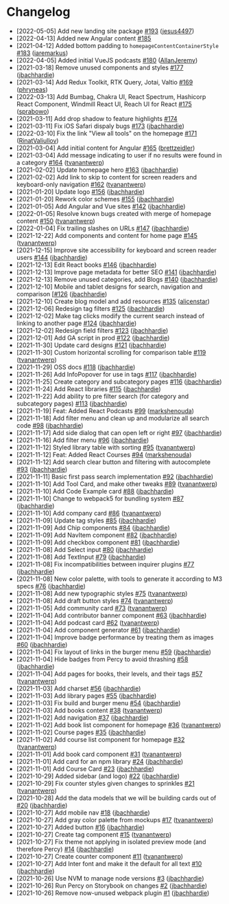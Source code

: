 # Changelog
- [2022-05-05] Add new landing site package
  [\#193](https://github.com/thisdot/framework.dev/pull/193)
  ([jesus4497](https://github.com/jesus4497))
- [2022-04-13] Added new Angular content
  [\#185](https://github.com/thisdot/framework.dev/pull/185)
- [2021-04-12] Added bottom padding to `homepageContentContainerStyle`
  [\#183](https://github.com/thisdot/framework.dev/pull/183)
  ([iaremarkus](https://github.com/iaremarkus))
- [2022-04-05] Added initial VueJS podcasts
  [\#180](https://github.com/thisdot/framework.dev/pull/180)
  ([AllanJeremy](https://github.com/AllanJeremy))
- [2021-03-18] Remove unused components and styles
  [\#177](https://github.com/thisdot/framework.dev/pull/177)
  ([jbachhardie](https://github.com/jbachhardie))
- [2021-03-14] Add Redux Toolkit, RTK Query, Jotai, Valtio
  [\#169](https://github.com/thisdot/framework.dev/pull/169)
  ([phryneas](https://github.com/phryneas))
- [2022-03-13] Add Bumbag, Chakra UI, React Spectrum, Hashicorp React Component,
  Windmill React UI, Reach UI for React
  [\#175](https://github.com/thisdot/framework.dev/pull/175)
  ([sprabowo](https://github.com/sprabowo))
- [2021-03-11] Add drop shadow to feature highlights
  [\#174](https://github.com/thisdot/framework.dev/pull/174)
- [2021-03-11] Fix iOS Safari dispaly bugs
  [\#173](https://github.com/thisdot/framework.dev/pull/173)
  ([jbachhardie](https://github.com/jbachhardie))
- [2022-03-10] Fix the link "View all tools" on the homepage
  [\#171](https://github.com/thisdot/framework.dev/pull/171)
  ([RinatValiullov](https://github.com/RinatValiullov))
- [2021-03-04] Add initial content for Angular
  [\#165](https://github.com/thisdot/framework.dev/pull/165)
  ([brettzeidler](https://github.com/brettzeidler))
- [2021-03-04] Add message indicating to user if no results were found in a
  category [\#164](https://github.com/thisdot/framework.dev/pull/164)
  ([tvanantwerp](https://github.com/tvanantwerp))
- [2021-02-02] Update homepage hero
  [\#163](https://github.com/thisdot/framework.dev/pull/163)
  ([jbachhardie](https://github.com/jbachhardie))
- [2021-02-02] Add link to skip to content for screen readers and keyboard-only
  navigation [\#162](https://github.com/thisdot/framework.dev/pull/162)
  ([tvanantwerp](https://github.com/tvanantwerp))
- [2021-01-20] Update logo
  [\#156](https://github.com/thisdot/framework.dev/pull/156)
  ([jbachhardie](https://github.com/jbachhardie))
- [2021-01-20] Rework color schemes
  [\#155](https://github.com/thisdot/framework.dev/pull/155)
  ([jbachhardie](https://github.com/jbachhardie))
- [2021-01-05] Add Angular and Vue sites
  [\#142](https://github.com/thisdot/framework.dev/pull/142)
  ([jbachhardie](https://github.com/jbachhardie))
- [2022-01-05] Resolve known bugs created with merge of homepage content
  [\#150](https://github.com/thisdot/framework.dev/pull/150)
  ([tvanantwerp](https://github.com/tvanantwerp))
- [2022-01-04] Fix trailing slashes on URLs
  [\#147](https://github.com/thisdot/framework.dev/pull/147)
  ([jbachhardie](https://github.com/jbachhardie))
- [2021-12-22] Add components and content for home page
  [\#145](https://github.com/thisdot/framework.dev/pull/145)
  ([tvanantwerp](https://github.com/tvanantwerp))
- [2021-12-15] Improve site accessibility for keyboard and screen reader users
  [\#144](https://github.com/thisdot/framework.dev/pull/144)
  ([jbachhardie](https://github.com/jbachhardie))
- [2021-12-13] Edit React books
  [\#146](https://github.com/thisdot/framework.dev/pull/146)
  ([jbachhardie](https://github.com/jbachhardie))
- [2021-12-13] Improve page metadata for better SEO
  [\#141](https://github.com/thisdot/framework.dev/pull/141)
  ([jbachhardie](https://github.com/jbachhardie))
- [2021-12-13] Remove unused categories, add Blogs
  [\#140](https://github.com/thisdot/framework.dev/pull/135)
  ([jbachhardie](https://github.com/jbachhardie))
- [2021-12-10] Mobile and tablet designs for search, navigation and comparison
  [\[#126](https://github.com/thisdot/framework.dev/issues/126)
  ([jbachhardie](https://github.com/jbachhardie))
- [2021-12-10] Create blog model and add resources
  [\#135](https://github.com/thisdot/framework.dev/pull/135)
  ([alicenstar](https://github.com/alicenstar))
- [2021-12-06] Redesign tag filters
  [\#125](https://github.com/thisdot/framework.dev/pull/125)
  ([jbachhardie](https://github.com/jbachhardie))
- [2021-12-02] Make tag clicks modify the current search instead of linking to
  another page [\#124](https://github.com/thisdot/framework.dev/pull/124)
  ([jbachhardie](https://github.com/jbachhardie))
- [2021-12-02] Redesign field filters
  [\#123](https://github.com/thisdot/framework.dev/pull/123)
  ([jbachhardie](https://github.com/jbachhardie))
- [2021-12-01] Add GA script in prod
  [\#122](https://github.com/thisdot/framework.dev/pull/122)
  ([jbachhardie](https://github.com/jbachhardie))
- [2021-11-30] Update card designs
  [\#121](https://github.com/thisdot/framework.dev/pull/121)
  ([jbachhardie](https://github.com/jbachhardie))
- [2021-11-30] Custom horizontal scrolling for comparison table
  [\#119](https://github.com/thisdot/framework.dev/pull/119)
  ([tvanantwerp](https://github.com/tvanantwerp))
- [2021-11-29] OSS docs
  [\#118](https://github.com/thisdot/framework.dev/pull/118)
  ([jbachhardie](https://github.com/jbachhardie))
- [2021-11-26] Add InfoPopover for use in tags
  [\#117](https://github.com/thisdot/framework.dev/pull/117)
  ([jbachhardie](https://github.com/jbachhardie))
- [2021-11-25] Create category and subcategory pages
  [\#116](https://github.com/thisdot/framework.dev/pull/116)
  ([jbachhardie](https://github.com/jbachhardie))
- [2021-11-24] Add React libraries
  [\#115](https://github.com/thisdot/framework.dev/pull/115)
  ([jbachhardie](https://github.com/jbachhardie))
- [2021-11-22] Add ability to pre filter search \(for category and subcategory
  pages\) [\#113](https://github.com/thisdot/framework.dev/pull/113)
  ([jbachhardie](https://github.com/jbachhardie))
- [2021-11-19] Feat: Added React Podcasts
  [\#99](https://github.com/thisdot/framework.dev/pull/99)
  ([markshenouda](https://github.com/markshenouda))
- [2021-11-18] Add filter menu and clean up and modularize all search code
  [\#98](https://github.com/thisdot/framework.dev/pull/98)
  ([jbachhardie](https://github.com/jbachhardie))
- [2021-11-17] Add side dialog that can open left or right
  [\#97](https://github.com/thisdot/framework.dev/pull/97)
  ([jbachhardie](https://github.com/jbachhardie))
- [2021-11-16] Add filter menu
  [\#96](https://github.com/thisdot/framework.dev/pull/96)
  ([jbachhardie](https://github.com/jbachhardie))
- [2021-11-12] Styled library table with sorting
  [\#95](https://github.com/thisdot/framework.dev/pull/95)
  ([tvanantwerp](https://github.com/tvanantwerp))
- [2021-11-12] Feat: Added React Courses
  [\#94](https://github.com/thisdot/framework.dev/pull/94)
  ([markshenouda](https://github.com/markshenouda))
- [2021-11-12] Add search clear button and filtering with autocomplete
  [\#93](https://github.com/thisdot/framework.dev/pull/93)
  ([jbachhardie](https://github.com/jbachhardie))
- [2021-11-11] Basic first pass search implementation
  [\#92](https://github.com/thisdot/framework.dev/pull/92)
  ([jbachhardie](https://github.com/jbachhardie))
- [2021-11-10] Add Tool Card, and make other tweaks
  [\#89](https://github.com/thisdot/framework.dev/pull/89)
  ([tvanantwerp](https://github.com/tvanantwerp))
- [2021-11-10] Add Code Example card
  [\#88](https://github.com/thisdot/framework.dev/pull/88)
  ([jbachhardie](https://github.com/jbachhardie))
- [2021-11-10] Change to webpack5 for bundling system
  [\#87](https://github.com/thisdot/framework.dev/pull/87)
  ([jbachhardie](https://github.com/jbachhardie))
- [2021-11-10] Add company card
  [\#86](https://github.com/thisdot/framework.dev/pull/86)
  ([tvanantwerp](https://github.com/tvanantwerp))
- [2021-11-09] Update tag styles
  [\#85](https://github.com/thisdot/framework.dev/pull/85)
  ([jbachhardie](https://github.com/jbachhardie))
- [2021-11-09] Add Chip components
  [\#84](https://github.com/thisdot/framework.dev/pull/84)
  ([jbachhardie](https://github.com/jbachhardie))
- [2021-11-09] Add NavItem component
  [\#82](https://github.com/thisdot/framework.dev/pull/82)
  ([jbachhardie](https://github.com/jbachhardie))
- [2021-11-09] Add checkbox component
  [\#81](https://github.com/thisdot/framework.dev/pull/81)
  ([jbachhardie](https://github.com/jbachhardie))
- [2021-11-08] Add Select input
  [\#80](https://github.com/thisdot/framework.dev/pull/80)
  ([jbachhardie](https://github.com/jbachhardie))
- [2021-11-08] Add TextInput
  [\#79](https://github.com/thisdot/framework.dev/pull/79)
  ([jbachhardie](https://github.com/jbachhardie))
- [2021-11-08] Fix incompatibilities between inquirer plugins
  [\#77](https://github.com/thisdot/framework.dev/pull/77)
  ([jbachhardie](https://github.com/jbachhardie))
- [2021-11-08] New color palette, with tools to generate it according to M3
  specs [\#76](https://github.com/thisdot/framework.dev/pull/76)
  ([jbachhardie](https://github.com/jbachhardie))
- [2021-11-08] Add new typographic styles
  [\#75](https://github.com/thisdot/framework.dev/pull/75)
  ([tvanantwerp](https://github.com/tvanantwerp))
- [2021-11-08] Add draft button styles
  [\#74](https://github.com/thisdot/framework.dev/pull/74)
  ([tvanantwerp](https://github.com/tvanantwerp))
- [2021-11-05] Add community card
  [\#73](https://github.com/thisdot/framework.dev/pull/73)
  ([tvanantwerp](https://github.com/tvanantwerp))
- [2021-11-04] Add contributor banner component
  [\#63](https://github.com/thisdot/framework.dev/pull/63)
  ([jbachhardie](https://github.com/jbachhardie))
- [2021-11-04] Add podcast card
  [\#62](https://github.com/thisdot/framework.dev/pull/62)
  ([tvanantwerp](https://github.com/tvanantwerp))
- [2021-11-04] Add component generator
  [\#61](https://github.com/thisdot/framework.dev/pull/61)
  ([jbachhardie](https://github.com/jbachhardie))
- [2021-11-04] Improve badge performance by treating them as images
  [\#60](https://github.com/thisdot/framework.dev/pull/60)
  ([jbachhardie](https://github.com/jbachhardie))
- [2021-11-04] Fix layout of links in the burger menu
  [\#59](https://github.com/thisdot/framework.dev/pull/59)
  ([jbachhardie](https://github.com/jbachhardie))
- [2021-11-04] Hide badges from Percy to avoid thrashing
  [\#58](https://github.com/thisdot/framework.dev/pull/58)
  ([jbachhardie](https://github.com/jbachhardie))
- [2021-11-04] Add pages for books, their levels, and their tags
  [\#57](https://github.com/thisdot/framework.dev/pull/57)
  ([tvanantwerp](https://github.com/tvanantwerp))
- [2021-11-03] Add charset
  [\#56](https://github.com/thisdot/framework.dev/pull/56)
  ([jbachhardie](https://github.com/jbachhardie))
- [2021-11-03] Add library pages
  [\#55](https://github.com/thisdot/framework.dev/pull/55)
  ([jbachhardie](https://github.com/jbachhardie))
- [2021-11-03] Fix build and burger menu
  [\#54](https://github.com/thisdot/framework.dev/pull/54)
  ([jbachhardie](https://github.com/jbachhardie))
- [2021-11-03] Add books content
  [\#38](https://github.com/thisdot/framework.dev/pull/38)
  ([tvanantwerp](https://github.com/tvanantwerp))
- [2021-11-02] Add navigation
  [\#37](https://github.com/thisdot/framework.dev/pull/37)
  ([jbachhardie](https://github.com/jbachhardie))
- [2021-11-02] Add book list component for homepage
  [\#36](https://github.com/thisdot/framework.dev/pull/36)
  ([tvanantwerp](https://github.com/tvanantwerp))
- [2021-11-02] Course pages
  [\#35](https://github.com/thisdot/framework.dev/pull/35)
  ([jbachhardie](https://github.com/jbachhardie))
- [2021-11-02] Add course list component for homepage
  [\#32](https://github.com/thisdot/framework.dev/pull/32)
  ([tvanantwerp](https://github.com/tvanantwerp))
- [2021-11-01] Add book card component
  [\#31](https://github.com/thisdot/framework.dev/pull/31)
  ([tvanantwerp](https://github.com/tvanantwerp))
- [2021-11-01] Add card for an npm library
  [\#24](https://github.com/thisdot/framework.dev/pull/24)
  ([jbachhardie](https://github.com/jbachhardie))
- [2021-11-01] Add Course Card
  [\#23](https://github.com/thisdot/framework.dev/pull/23)
  ([jbachhardie](https://github.com/jbachhardie))
- [2021-10-29] Added sidebar \(and logo\)
  [\#22](https://github.com/thisdot/framework.dev/pull/22)
  ([jbachhardie](https://github.com/jbachhardie))
- [2021-10-29] Fix counter styles given changes to sprinkles
  [\#21](https://github.com/thisdot/framework.dev/pull/21)
  ([tvanantwerp](https://github.com/tvanantwerp))
- [2021-10-28] Add the data models that we will be building cards out of
  [\#20](https://github.com/thisdot/framework.dev/pull/20)
  ([jbachhardie](https://github.com/jbachhardie))
- [2021-10-27] Add mobile nav
  [\#18](https://github.com/thisdot/framework.dev/pull/18)
  ([jbachhardie](https://github.com/jbachhardie))
- [2021-10-27] Add gray color palette from mockups
  [\#17](https://github.com/thisdot/framework.dev/pull/17)
  ([tvanantwerp](https://github.com/tvanantwerp))
- [2021-10-27] Added button
  [\#16](https://github.com/thisdot/framework.dev/pull/16)
  ([jbachhardie](https://github.com/jbachhardie))
- [2021-10-27] Create tag component
  [\#15](https://github.com/thisdot/framework.dev/pull/15)
  ([tvanantwerp](https://github.com/tvanantwerp))
- [2021-10-27] Fix theme not applying in isolated preview mode \(and therefore
  Percy\) [\#14](https://github.com/thisdot/framework.dev/pull/14)
  ([jbachhardie](https://github.com/jbachhardie))
- [2021-10-27] Create counter component
  [\#11](https://github.com/thisdot/framework.dev/pull/11)
  ([tvanantwerp](https://github.com/tvanantwerp))
- [2021-10-27] Add Inter font and make it the default for all text
  [\#10](https://github.com/thisdot/framework.dev/pull/10)
  ([jbachhardie](https://github.com/jbachhardie))
- [2021-10-26] Use NVM to manage node versions
  [\#3](https://github.com/thisdot/framework.dev/pull/3)
  ([jbachhardie](https://github.com/jbachhardie))
- [2021-10-26] Run Percy on Storybook on changes
  [\#2](https://github.com/thisdot/framework.dev/pull/2)
  ([jbachhardie](https://github.com/jbachhardie))
- [2021-10-26] Remove now-unused webpack plugin
  [\#1](https://github.com/thisdot/framework.dev/pull/1)
  ([jbachhardie](https://github.com/jbachhardie))
